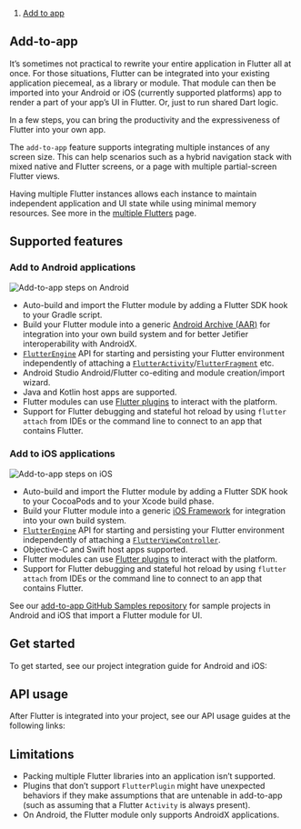 1.  [Add to app](https://docs.flutter.dev/add-to-app)

## Add-to-app

It’s sometimes not practical to rewrite your entire application in Flutter all at once. For those situations, Flutter can be integrated into your existing application piecemeal, as a library or module. That module can then be imported into your Android or iOS (currently supported platforms) app to render a part of your app’s UI in Flutter. Or, just to run shared Dart logic.

In a few steps, you can bring the productivity and the expressiveness of Flutter into your own app.

The `add-to-app` feature supports integrating multiple instances of any screen size. This can help scenarios such as a hybrid navigation stack with mixed native and Flutter screens, or a page with multiple partial-screen Flutter views.

Having multiple Flutter instances allows each instance to maintain independent application and UI state while using minimal memory resources. See more in the [multiple Flutters](https://docs.flutter.dev/add-to-app/multiple-flutters) page.

## Supported features

### Add to Android applications

![Add-to-app steps on Android](https://docs.flutter.dev/assets/images/docs/development/add-to-app/android-overview.gif)

-   Auto-build and import the Flutter module by adding a Flutter SDK hook to your Gradle script.
-   Build your Flutter module into a generic [Android Archive (AAR)](https://developer.android.com/studio/projects/android-library) for integration into your own build system and for better Jetifier interoperability with AndroidX.
-   [`FlutterEngine`](https://api.flutter.dev/javadoc/io/flutter/embedding/engine/FlutterEngine.html) API for starting and persisting your Flutter environment independently of attaching a [`FlutterActivity`](https://api.flutter.dev/javadoc/io/flutter/embedding/android/FlutterActivity.html)/[`FlutterFragment`](https://api.flutter.dev/javadoc/io/flutter/embedding/android/FlutterFragment.html) etc.
-   Android Studio Android/Flutter co-editing and module creation/import wizard.
-   Java and Kotlin host apps are supported.
-   Flutter modules can use [Flutter plugins](https://pub.dev/flutter) to interact with the platform.
-   Support for Flutter debugging and stateful hot reload by using `flutter attach` from IDEs or the command line to connect to an app that contains Flutter.

### Add to iOS applications

![Add-to-app steps on iOS](https://docs.flutter.dev/assets/images/docs/development/add-to-app/ios-overview.gif)

-   Auto-build and import the Flutter module by adding a Flutter SDK hook to your CocoaPods and to your Xcode build phase.
-   Build your Flutter module into a generic [iOS Framework](https://developer.apple.com/library/archive/documentation/MacOSX/Conceptual/BPFrameworks/Concepts/WhatAreFrameworks.html) for integration into your own build system.
-   [`FlutterEngine`](https://api.flutter.dev/ios-embedder/interface_flutter_engine.html) API for starting and persisting your Flutter environment independently of attaching a [`FlutterViewController`](https://api.flutter.dev/ios-embedder/interface_flutter_view_controller.html).
-   Objective-C and Swift host apps supported.
-   Flutter modules can use [Flutter plugins](https://pub.dev/flutter) to interact with the platform.
-   Support for Flutter debugging and stateful hot reload by using `flutter attach` from IDEs or the command line to connect to an app that contains Flutter.

See our [add-to-app GitHub Samples repository](https://github.com/flutter/samples/tree/main/add_to_app) for sample projects in Android and iOS that import a Flutter module for UI.

## Get started

To get started, see our project integration guide for Android and iOS:

## API usage

After Flutter is integrated into your project, see our API usage guides at the following links:

## Limitations

-   Packing multiple Flutter libraries into an application isn’t supported.
-   Plugins that don’t support `FlutterPlugin` might have unexpected behaviors if they make assumptions that are untenable in add-to-app (such as assuming that a Flutter `Activity` is always present).
-   On Android, the Flutter module only supports AndroidX applications.